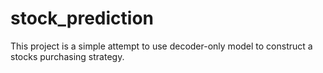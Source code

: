 # stock_prediction
This project is a simple attempt to use decoder-only model to construct a stocks purchasing strategy.
